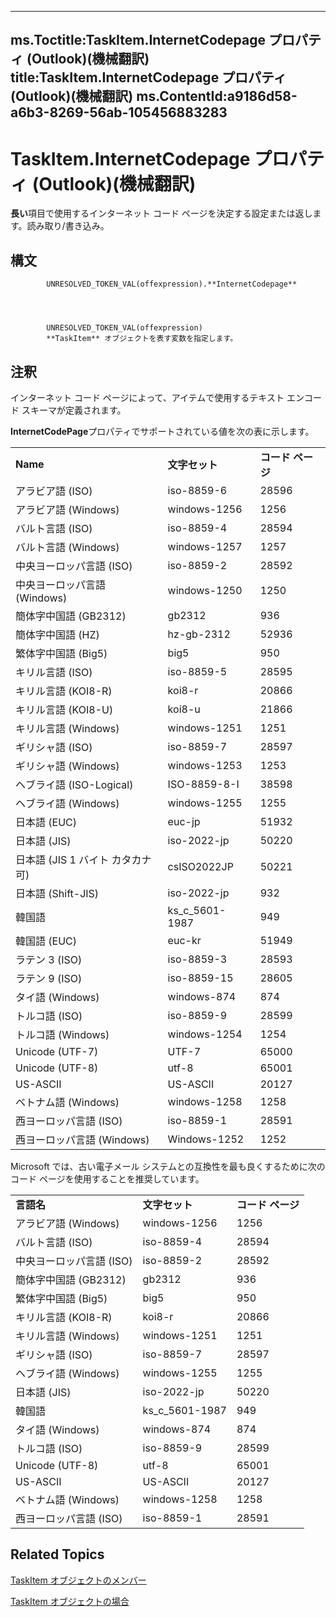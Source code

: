 

---
ms.Toctitle:TaskItem.InternetCodepage プロパティ (Outlook)(機械翻訳)
title:TaskItem.InternetCodepage プロパティ (Outlook)(機械翻訳)
ms.ContentId:a9186d58-a6b3-8269-56ab-105456883283
---
# TaskItem.InternetCodepage プロパティ (Outlook)(機械翻訳)




**長い**項目で使用するインターネット コード ページを決定する設定または返します。読み取り/書き込み。

## 構文

            UNRESOLVED_TOKEN_VAL(offexpression).**InternetCodepage**




            UNRESOLVED_TOKEN_VAL(offexpression)
            **TaskItem** オブジェクトを表す変数を指定します。



## 注釈
インターネット コード ページによって、アイテムで使用するテキスト エンコード スキーマが定義されます。



**InternetCodePage**プロパティでサポートされている値を次の表に示します。

||||
|---|---|---|
|**Name**|**文字セット**|**コード ページ**|
|アラビア語 (ISO)|iso-8859-6|28596|
|アラビア語 (Windows)|windows-1256|1256|
|バルト言語 (ISO)|iso-8859-4|28594|
|バルト言語 (Windows)|windows-1257|1257|
|中央ヨーロッパ言語 (ISO)|iso-8859-2|28592|
|中央ヨーロッパ言語 (Windows)|windows-1250|1250|
|簡体字中国語 (GB2312)|gb2312|936|
|簡体字中国語 (HZ)|hz-gb-2312|52936|
|繁体字中国語 (Big5)|big5|950|
|キリル言語 (ISO)|iso-8859-5|28595|
|キリル言語 (KOI8-R)|koi8-r|20866|
|キリル言語 (KOI8-U)|koi8-u|21866|
|キリル言語 (Windows)|windows-1251|1251|
|ギリシャ語 (ISO)|iso-8859-7|28597|
|ギリシャ語 (Windows)|windows-1253|1253|
|ヘブライ語 (ISO-Logical)|ISO-8859-8-I|38598|
|ヘブライ語 (Windows)|windows-1255|1255|
|日本語 (EUC)|euc-jp|51932|
|日本語 (JIS)|iso-2022-jp|50220|
|日本語 (JIS 1 バイト カタカナ可)|csISO2022JP|50221|
|日本語 (Shift-JIS)|iso-2022-jp|932|
|韓国語|ks_c_5601-1987|949|
|韓国語 (EUC)|euc-kr|51949|
|ラテン 3 (ISO)|iso-8859-3|28593|
|ラテン 9 (ISO)|iso-8859-15|28605|
|タイ語 (Windows)|windows-874|874|
|トルコ語 (ISO)|iso-8859-9|28599|
|トルコ語 (Windows)|windows-1254|1254|
|Unicode (UTF-7)|UTF-7|65000|
|Unicode (UTF-8)|utf-8|65001|
|US-ASCII|US-ASCII|20127|
|ベトナム語 (Windows)|windows-1258|1258|
|西ヨーロッパ言語 (ISO)|iso-8859-1|28591|
|西ヨーロッパ言語 (Windows)|Windows-1252|1252|



Microsoft では、古い電子メール システムとの互換性を最も良くするために次のコード ページを使用することを推奨しています。

||||
|---|---|---|
|**言語名**|**文字セット**|**コード ページ**|
|アラビア語 (Windows)|windows-1256|1256|
|バルト言語 (ISO)|iso-8859-4|28594|
|中央ヨーロッパ言語 (ISO)|iso-8859-2|28592|
|簡体字中国語 (GB2312)|gb2312|936|
|繁体字中国語 (Big5)|big5|950|
|キリル言語 (KOI8-R)|koi8-r|20866|
|キリル言語 (Windows)|windows-1251|1251|
|ギリシャ語 (ISO)|iso-8859-7|28597|
|ヘブライ語 (Windows)|windows-1255|1255|
|日本語 (JIS)|iso-2022-jp|50220|
|韓国語|ks_c_5601-1987|949|
|タイ語 (Windows)|windows-874|874|
|トルコ語 (ISO)|iso-8859-9|28599|
|Unicode (UTF-8)|utf-8|65001|
|US-ASCII|US-ASCII|20127|
|ベトナム語 (Windows)|windows-1258|1258|
|西ヨーロッパ言語 (ISO)|iso-8859-1|28591|



## Related Topics

[TaskItem オブジェクトのメンバー](97234a76-2fc5-bbe4-2e14-25ae18694fc9.md)

[TaskItem オブジェクトの場合](5df8cfa5-5460-a5a1-a130-ba5bca1a0091.md)





